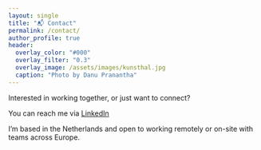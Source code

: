 ```yaml
---
layout: single
title: "📬 Contact"
permalink: /contact/
author_profile: true
header:
  overlay_color: "#000"
  overlay_filter: "0.3"
  overlay_image: /assets/images/kunsthal.jpg
  caption: "Photo by Danu Pranantha"
---
```


Interested in working together, or just want to connect?

You can reach me via [LinkedIn](https://www.linkedin.com/in/dpranantha)

I’m based in the Netherlands and open to working remotely or on-site with teams across Europe.
